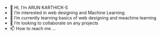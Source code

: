 - 👋 Hi, I’m ARUN KARTHICK-S
- 👀 I’m interested in web designing and Machine Learning
- 🌱 I’m currently learning basics of web designing and meachine learning
- 💞️ I’m looking to collaborate on any projects
- 📫 How to reach me ...

<!---
ARUNKARTHICK-S/ARUNKARTHICK-S is a ✨ special ✨ repository because its `README.md` (this file) appears on your GitHub profile.
You can click the Preview link to take a look at your changes.
--->
